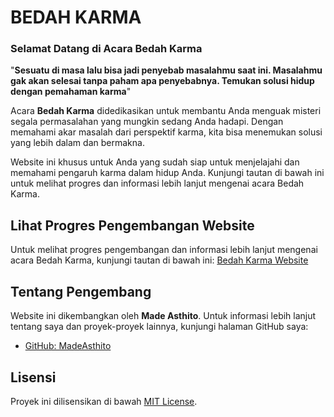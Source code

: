 # BEDAH KARMA

### Selamat Datang di Acara Bedah Karma

"**Sesuatu di masa lalu bisa jadi penyebab masalahmu saat ini. Masalahmu gak akan selesai tanpa paham apa penyebabnya. Temukan solusi hidup dengan pemahaman karma**"

Acara **Bedah Karma** didedikasikan untuk membantu Anda menguak misteri segala permasalahan yang mungkin sedang Anda hadapi. Dengan memahami akar masalah dari perspektif karma, kita bisa menemukan solusi yang lebih dalam dan bermakna.

Website ini khusus untuk Anda yang sudah siap untuk menjelajahi dan memahami pengaruh karma dalam hidup Anda. Kunjungi tautan di bawah ini untuk melihat progres dan informasi lebih lanjut mengenai acara Bedah Karma.

## Lihat Progres Pengembangan Website 
Untuk melihat progres pengembangan dan informasi lebih lanjut mengenai acara Bedah Karma, kunjungi tautan di bawah ini:
[Bedah Karma Website](https://bedahkarma.github.io)

## Tentang Pengembang

Website ini dikembangkan oleh **Made Asthito**. Untuk informasi lebih lanjut tentang saya dan proyek-proyek lainnya, kunjungi halaman GitHub saya:

- [GitHub: MadeAsthito](https://github.com/MadeAsthito)

## Lisensi
Proyek ini dilisensikan di bawah [MIT License](https://opensource.org/licenses/MIT).
